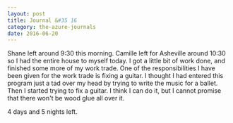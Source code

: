 ```yaml
---
layout: post
title: Journal &#35 16
category: the-azure-journals
date: 2016-06-20
---
```

Shane left around 9:30 this morning. Camille left for Asheville around 10:30 so I had the entire house to myself today. I got a little bit of work done, and finished some more of my work trade. One of the responsibilities I have been given for the work trade is fixing a guitar. I thought I had entered this program just a tad over my head by trying to write the music for a ballet. Then I started trying to fix a guitar. I think I can do it, but I cannot promise that there won't be wood glue all over it. 

4 days and 5 nights left. 